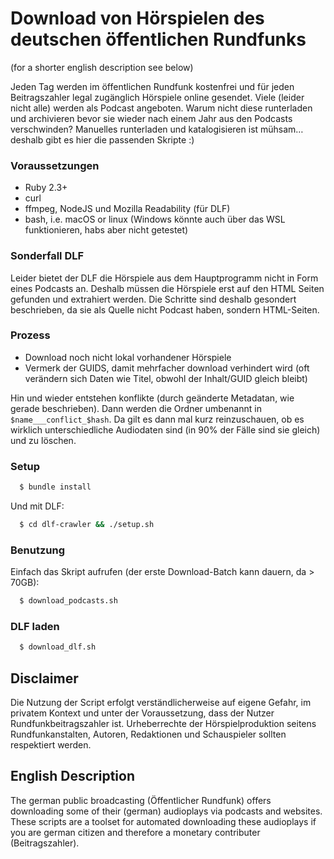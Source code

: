 # Download von Hörspielen des deutschen öffentlichen Rundfunks

(for a shorter english description see below)

Jeden Tag werden im öffentlichen Rundfunk kostenfrei und für jeden Beitragszahler legal zugänglich Hörspiele online gesendet. Viele (leider nicht alle) werden als Podcast angeboten. Warum nicht diese runterladen und archivieren bevor sie wieder nach einem Jahr aus den Podcasts verschwinden? Manuelles runterladen und katalogisieren ist mühsam… deshalb gibt es hier die passenden Skripte :)

### Voraussetzungen

  * Ruby 2.3+
  * curl
  * ffmpeg, NodeJS und Mozilla Readability (für DLF)
  * bash, i.e. macOS or linux (Windows könnte auch über das WSL funktionieren, habs aber nicht getestet)

### Sonderfall DLF

Leider bietet der DLF die Hörspiele aus dem Hauptprogramm nicht in Form eines Podcasts an. Deshalb müssen die Hörspiele erst auf den HTML Seiten gefunden und extrahiert werden. Die Schritte sind deshalb gesondert beschrieben, da sie als Quelle nicht Podcast haben, sondern HTML-Seiten.

### Prozess

  * Download noch nicht lokal vorhandener Hörspiele
  * Vermerk der GUIDS, damit mehrfacher download verhindert wird (oft verändern sich Daten wie Titel, obwohl der Inhalt/GUID gleich bleibt)

Hin und wieder entstehen konflikte (durch geänderte Metadatan, wie gerade beschrieben). Dann werden die Ordner umbenannt in  `$name___conflict_$hash`. Da gilt es dann mal kurz reinzuschauen, ob es wirklich unterschiedliche Audiodaten sind (in 90% der Fälle sind sie gleich) und zu löschen.

### Setup

```sh
  $ bundle install
```

Und mit DLF:

```sh
  $ cd dlf-crawler && ./setup.sh
```

### Benutzung

Einfach das Skript aufrufen (der erste Download-Batch kann dauern, da > 70GB):

```sh
  $ download_podcasts.sh
```

### DLF laden

```sh
  $ download_dlf.sh
```

## Disclaimer

Die Nutzung der Script erfolgt verständlicherweise auf eigene Gefahr, im privatem Kontext und unter der Voraussetzung, dass der Nutzer Rundfunkbeitragszahler ist. Urheberrechte der Hörspielproduktion seitens Rundfunkanstalten, Autoren, Redaktionen und Schauspieler sollten respektiert werden.

## English Description

The german public broadcasting (Öffentlicher Rundfunk) offers downloading some of their (german) audioplays via podcasts and websites. These scripts are a toolset for automated downloading these audioplays if you are german citizen and therefore a monetary contributer (Beitragszahler).
